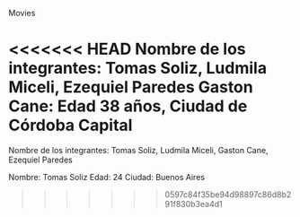 Movies

<<<<<<< HEAD
Nombre de los integrantes: Tomas Soliz, Ludmila Miceli, Ezequiel Paredes
Gaston Cane: Edad 38 años, Ciudad de Córdoba Capital
=======
Nombre de los integrantes: Tomas Soliz, Ludmila Miceli, Gaston Cane, Ezequiel Paredes

Nombre: Tomas Soliz 
Edad: 24
Ciudad: Buenos Aires
>>>>>>> 0597c84f35be94d98897c86d8b291f830b3ea4d1
